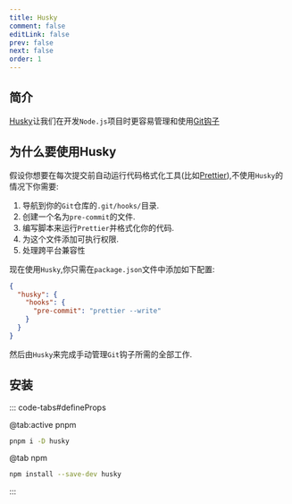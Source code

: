 ```yaml
---
title: Husky
comment: false
editLink: false
prev: false
next: false
order: 1
---
```


## 简介

[Husky](https://typicode.github.io/husky/)让我们在开发`Node.js`项目时更容易管理和使用[Git钩子](/Tools/Git/钩子.md)

## 为什么要使用Husky

假设你想要在每次提交前自动运行代码格式化工具(比如[Prettier](https://prettier.io/)),不使用`Husky`的情况下你需要:

1. 导航到你的`Git`仓库的`.git/hooks/`目录.
2. 创建一个名为`pre-commit`的文件.
3. 编写脚本来运行`Prettier`并格式化你的代码.
4. 为这个文件添加可执行权限.
5. 处理跨平台兼容性

现在使用`Husky`,你只需在`package.json`文件中添加如下配置:

```json
{
  "husky": {
    "hooks": {
      "pre-commit": "prettier --write"
    }
  }
}
```

然后由`Husky`来完成手动管理`Git`钩子所需的全部工作.


## 安装

::: code-tabs#defineProps

@tab:active pnpm

```bash
pnpm i -D husky
```

@tab npm

```bash
npm install --save-dev husky
```

:::
